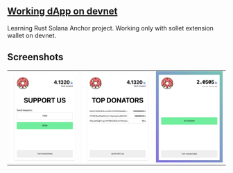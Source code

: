 ## [Working dApp on devnet](https://crypto-donut.vercel.app/)

Learning Rust Solana Anchor project. Working only with sollet extension wallet on devnet.

## Screenshots

||||
| --- | --- | --- |
| ![](screenshots/1.png?raw=true) | ![](screenshots/2.png?raw=true)  | ![](screenshots/3.png?raw=true) |

